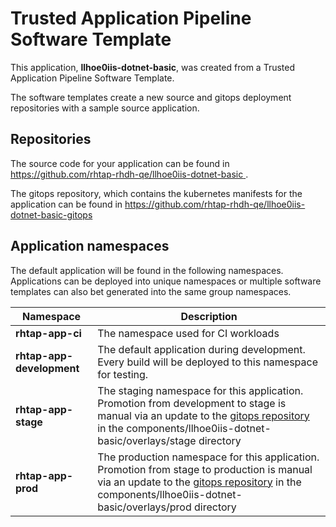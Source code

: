 # Trusted Application Pipeline Software Template

This application, **llhoe0iis-dotnet-basic**, was created from a Trusted Application Pipeline Software Template.

The software templates create a new source and gitops deployment repositories with a sample source application. 

## Repositories

The source code for your application can be found in [https://github.com/rhtap-rhdh-qe/llhoe0iis-dotnet-basic ](https://github.com/rhtap-rhdh-qe/llhoe0iis-dotnet-basic ).
 
The gitops repository, which contains the kubernetes manifests for the application can be found in 
[https://github.com/rhtap-rhdh-qe/llhoe0iis-dotnet-basic-gitops ](https://github.com/rhtap-rhdh-qe/llhoe0iis-dotnet-basic-gitops ) 

## Application namespaces 

The default application will be found in the following namespaces. Applications can be deployed into unique namespaces or multiple software templates can also bet generated into the same group namespaces.  

|  Namespace   |  Description   |  
| -------- | -------- |
| **rhtap-app-ci** | The namespace used for CI workloads |
| **rhtap-app-development** | The default application during development. Every build will be deployed to this namespace for testing. |
| **rhtap-app-stage** | The staging namespace for this application. Promotion from development to stage is manual via an update to the [gitops repository](https://github.com/rhtap-rhdh-qe/llhoe0iis-dotnet-basic-gitops ) in the components/llhoe0iis-dotnet-basic/overlays/stage directory |
| **rhtap-app-prod** | The production namespace for this application. Promotion from stage to production is manual via an update to the [gitops repository](https://github.com/rhtap-rhdh-qe/llhoe0iis-dotnet-basic-gitops ) in the components/llhoe0iis-dotnet-basic/overlays/prod directory |